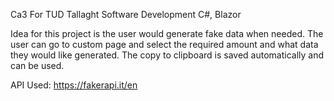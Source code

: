 Ca3 For TUD Tallaght Software Development C#, Blazor

Idea for this project is the user would generate fake data when needed. The user can go to custom page and select the required amount and what data they would like generated. The copy to clipboard is saved automatically and can be used.


API Used:
https://fakerapi.it/en


